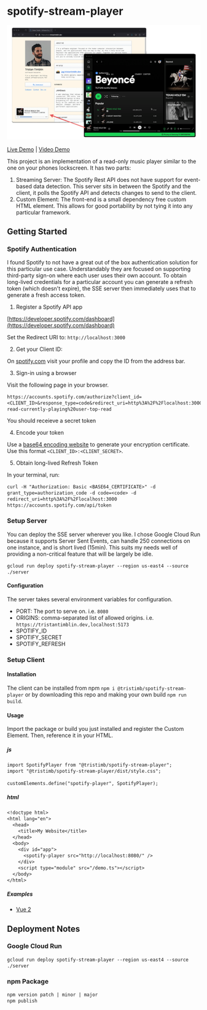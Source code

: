 # spotify-stream-player

![preview](preview.png)

[Live Demo](https://www.tristantimblin.dev/) | [Video Demo](https://x.com/tatimblin/status/1784282763547615440)


This project is an implementation of a read-only music player similar to the one on your phones lockscreen. It has two parts:

1. Streaming Server: The Spotify Rest API does not have support for event-based data detection. This server sits in between the Spotify and the client, it polls the Spotify API and detects changes to send to the client.
2. Custom Element: The front-end is a small dependency free custom HTML element. This allows for good portability by not tying it into any particular framework.

## Getting Started

### Spotify Authentication

I found Spotify to not have a great out of the box authentication solution for this particular use case. Understandably they are focused on supporting third-party sign-on where each user uses their own account. To obtain long-lived credentials for a particular account you can generate a refresh token (which doesn't expire), the SSE server then immediately uses that to generate a fresh access token.

1. Register a Spotify API app

[https://developer.spotify.com/dashboard](https://developer.spotify.com/dashboard)

Set the Redirect URI to: `http://localhost:3000`

2. Get your Client ID:

On [spotify.com](https://open.spotify.com/) visit your profile and copy the ID from the address bar.

3. Sign-in using a browser

Visit the following page in your browser.
```
https://accounts.spotify.com/authorize?client_id=<CLIENT_ID>&response_type=code&redirect_uri=http%3A%2F%2Flocalhost:3000&scope=user-read-currently-playing%20user-top-read
```

You should receieve a secret token

4. Encode your token

Use a [base64 encoding website](https://www.base64encode.org/) to generate your encryption certificate. Use this format `<CLIENT_ID>:<CLIENT_SECRET>`.

5. Obtain long-lived Refresh Token

In your terminal, run:
```
curl -H "Authorization: Basic <BASE64_CERTIFICATE>" -d grant_type=authorization_code -d code=<code> -d redirect_uri=http%3A%2F%2Flocalhost:3000 https://accounts.spotify.com/api/token
```

### Setup Server

You can deploy the SSE server wherever you like. I chose Google Cloud Run because it supports Server Sent Events, can handle 250 connections on one instance, and is short lived (15min). This suits my needs well of providing a non-critical feature that will be largely be idle.

```
gcloud run deploy spotify-stream-player --region us-east4 --source ./server
```

#### Configuration

The server takes several environment variables for configuration.

* PORT: The port to serve on. i.e. `8080`
* ORIGINS: comma-separated list of allowed origins. i.e. `https://tristantimblin.dev,localhost:5173`
* SPOTIFY_ID
* SPOTIFY_SECRET
* SPOTIFY_REFRESH

### Setup Client

#### Installation

The client can be installed from npm `npm i @tristimb/spotify-stream-player` or by downloading this repo and making your own build `npm run build`.

#### Usage

Import the package or build you just installed and register the Custom Element. Then, reference it in your HTML.

##### js
```
import SpotifyPlayer from "@tristimb/spotify-stream-player";
import "@tristimb/spotify-stream-player/dist/style.css";

customElements.define("spotify-player", SpotifyPlayer);
```

##### html
```
<!doctype html>
<html lang="en">
  <head>
    <title>My Website</title>
  </head>
  <body>
    <div id="app">
      <spotify-player src="http://localhost:8080/" />
    </div>
    <script type="module" src="/demo.ts"></script>
  </body>
</html>
```

##### Examples
- [Vue 2](https://github.com/tatimblin/whois.timblin.io/blob/60f9cc66363fa6f808dfb687637f45456f0ec360/src/components/MusicPlayer.vue)

## Deployment Notes

### Google Cloud Run

```
gcloud run deploy spotify-stream-player --region us-east4 --source ./server
```

### npm Package

```
npm version patch | minor | major
npm publish
```
